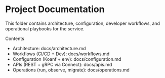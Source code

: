 # Project Documentation

This folder contains architecture, configuration, developer workflows, and operational playbooks for the service.

Contents
- Architecture: docs/architecture.md
- Workflows (CI/CD + Dev): docs/workflows.md
- Configuration (Koanf + env): docs/configuration.md
- APIs (REST + gRPC via Connect): docs/apis.md
- Operations (run, observe, migrate): docs/operations.md

